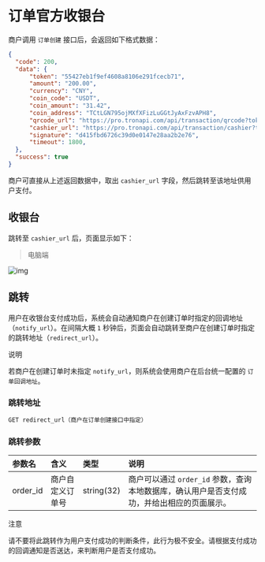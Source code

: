 # 订单官方收银台

商户调用 `订单创建` 接口后，会返回如下格式数据：

```json
{
  "code": 200,
  "data": {
      "token": "55427eb1f9ef4608a8106e291fcecb71",
      "amount": "200.00",
      "currency": "CNY",
      "coin_code": "USDT",
      "coin_amount": "31.42",
      "coin_address": "TCtLGN795ojMXfXFizLuGGtJyAxFzvAPH8",
      "qrcode_url": "https://pro.tronapi.com/api/transaction/qrcode?token=55427eb1f9ef4608a8106e291fcecb71",
      "cashier_url": "https://pro.tronapi.com/api/transaction/cashier?token=55427eb1f9ef4608a8106e291fcecb71",
      "signature": "d415fbd6726c39d0e0147e28aa2b2e76",
      "timeout": 1800,
  },
  "success": true
}
```

商户可直接从上述返回数据中，取出 `cashier_url` 字段，然后跳转至该地址供用户支付。

## 收银台

跳转至 `cashier_url` 后，页面显示如下：

> 电脑端

![img](https://doc.tronapi.com/images/cashier_pc.png)



## 跳转

用户在收银台支付成功后，系统会自动通知商户在创建订单时指定的回调地址（`notify_url`）。在间隔大概 `1` 秒钟后，页面会自动跳转至商户在创建订单时指定的跳转地址（`redirect_url`）。

说明

若商户在创建订单时未指定 `notify_url`，则系统会使用商户在后台统一配置的 `订单回调地址`。

### 跳转地址

```bash
GET redirect_url（商户在订单创建接口中指定）
```

### 跳转参数

| 参数名   | 含义             | 类型       | 说明                                                         |
| :------- | :--------------- | :--------- | :----------------------------------------------------------- |
| order_id | 商户自定义订单号 | string(32) | 商户可以通过 `order_id` 参数，查询本地数据库，确认用户是否支付成功，并给出相应的页面展示。 |

注意

请不要将此跳转作为用户支付成功的判断条件，此行为极不安全。请根据支付成功的回调通知是否送达，来判断用户是否支付成功。